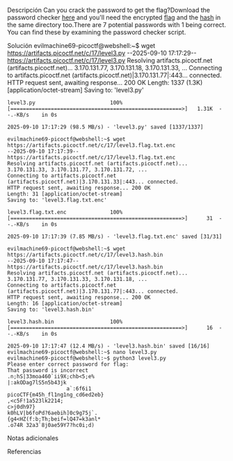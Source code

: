 Descripción
	Can you crack the password to get the flag?Download the password checker [here](https://artifacts.picoctf.net/c/17/level3.py) and you'll need the encrypted [flag](https://artifacts.picoctf.net/c/17/level3.flag.txt.enc) and the [hash](https://artifacts.picoctf.net/c/17/level3.hash.bin) in the same directory too.There are 7 potential passwords with 1 being correct. You can find these by examining the password checker script.
	
Solución
	evilmachine69-picoctf@webshell:~$ wget https://artifacts.picoctf.net/c/17/level3.py
	--2025-09-10 17:17:29--  https://artifacts.picoctf.net/c/17/level3.py
	Resolving artifacts.picoctf.net (artifacts.picoctf.net)... 3.170.131.77, 3.170.131.18, 3.170.131.33, ...
	Connecting to artifacts.picoctf.net (artifacts.picoctf.net)|3.170.131.77|:443... connected.
	HTTP request sent, awaiting response... 200 OK
	Length: 1337 (1.3K) [application/octet-stream]
	Saving to: 'level3.py'
	
	level3.py                        100%[=======================================================>]   1.31K  --.-KB/s    in 0s      
	
	2025-09-10 17:17:29 (98.5 MB/s) - 'level3.py' saved [1337/1337]
	
	evilmachine69-picoctf@webshell:~$ wget https://artifacts.picoctf.net/c/17/level3.flag.txt.enc
	--2025-09-10 17:17:39--  https://artifacts.picoctf.net/c/17/level3.flag.txt.enc
	Resolving artifacts.picoctf.net (artifacts.picoctf.net)... 3.170.131.33, 3.170.131.77, 3.170.131.72, ...
	Connecting to artifacts.picoctf.net (artifacts.picoctf.net)|3.170.131.33|:443... connected.
	HTTP request sent, awaiting response... 200 OK
	Length: 31 [application/octet-stream]
	Saving to: 'level3.flag.txt.enc'
	
	level3.flag.txt.enc              100%[=======================================================>]      31  --.-KB/s    in 0s      
	
	2025-09-10 17:17:39 (7.85 MB/s) - 'level3.flag.txt.enc' saved [31/31]
	
	evilmachine69-picoctf@webshell:~$ wget https://artifacts.picoctf.net/c/17/level3.hash.bin
	--2025-09-10 17:17:47--  https://artifacts.picoctf.net/c/17/level3.hash.bin
	Resolving artifacts.picoctf.net (artifacts.picoctf.net)... 3.170.131.77, 3.170.131.33, 3.170.131.18, ...
	Connecting to artifacts.picoctf.net (artifacts.picoctf.net)|3.170.131.77|:443... connected.
	HTTP request sent, awaiting response... 200 OK
	Length: 16 [application/octet-stream]
	Saving to: 'level3.hash.bin'
	
	level3.hash.bin                  100%[=======================================================>]      16  --.-KB/s    in 0s      
	
	2025-09-10 17:17:47 (12.4 MB/s) - 'level3.hash.bin' saved [16/16]
	evilmachine69-picoctf@webshell:~$ nano level3.py
	evilmachine69-picoctf@webshell:~$ python3 level3.py 
	Please enter correct password for flag: 
	That password is incorrect
	.n;hS|33moa460`ii9X;chb<5;e%
	|:akODag7lS5n5b43jk
	                   a`:6f6i1
	picoCTF{m45h_fl1ng1ng_cd6ed2eb}
	,<c5F!1a523lk2214;
	c>j0dh97}
	k0hLV|b6foPd?6aebih]0c9g75j`.
	{g4<HZ(f:b;Th;beif=lQ47=k3anl*
	.o74R 32a3`8j0ae59Y7?hc0i;d)
	
Notas adicionales
	
	
Referencias
	
	